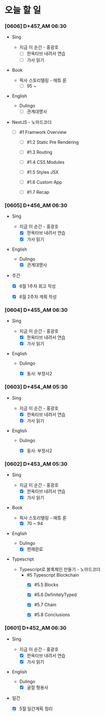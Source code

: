 # 오늘 할 일

### [0606] D+457_AM 06:30

- Sing

  - 지금 이 순간 -  홍광호
    - [ ] 한옥타브 내려서 연습
    - [ ] 가사 읽기
- Book
  - 픽사 스토리텔링 - 매튜 룬
    - [ ] 95 ~
- English
  - Dulingo
    - [ ] 관계대명사
- NextJS - 노마드코더
  - [ ] #1 Framwork Overview
    - [ ] #1.2 Static Pre Rendering
    - [ ] #1.3 Routing
    - [ ] #1.4 CSS Modules
    - [ ] #1.5 Styles JSX
    - [ ] #1.6 Custom App
    - [ ] #1.7 Recap



### [0605] D+456_AM 06:30

- Sing

  - 지금 이 순간 -  홍광호
    - [x] 한옥타브 내려서 연습
    - [x] 가사 읽기
- English
  - Dulingo
    - [x] 관계대명사
- 주간
  - [x] 6월 1주차 회고 작성
  - [x] 6월 2주차 계획 작성




### [0604] D+455_AM 06:30

- Sing

  - 지금 이 순간 -  홍광호
    - [x] 한옥타브 내려서 연습
    - [x] 가사 읽기
- English
  - Dulingo
    - [x] 동사: 부정사2



### [0603] D+454_AM 05:30

- Sing

  - 지금 이 순간 -  홍광호
    - [x] 한옥타브 내려서 연습
    - [x] 가사 읽기
- English
  - Dulingo
    - [x] 동사: 부정사2



### [0602] D+453_AM 05:30

- Sing

  - 지금 이 순간 -  홍광호
    - [x] 한옥타브 내려서 연습
    - [x] 가사 읽기
- Book
  - 픽사 스토리텔링 - 매튜 룬
    - [x] 70 ~ 94
- English
  - Dulingo
    - [x] 현재완료
- Typescript
  - Typescript로 블록체인 만들기 - 노마드코더
    - #5 Typescript Blockchain
      - [x] #5.5 Blocks
      - [x] #5.6 DefinitelyTyped
      - [x] #5.7 Chain
      - [x] #5.8 Conclusions



### [0601] D+452_AM 06:30

- Sing

  - 지금 이 순간 -  홍광호
    - [x] 한옥타브 내려서 연습
    - [x] 가사 읽기
- English
  - Dulingo
    - [x] 굴절 형용사
- 일간
  - [x] 5월 일간계획 정리
